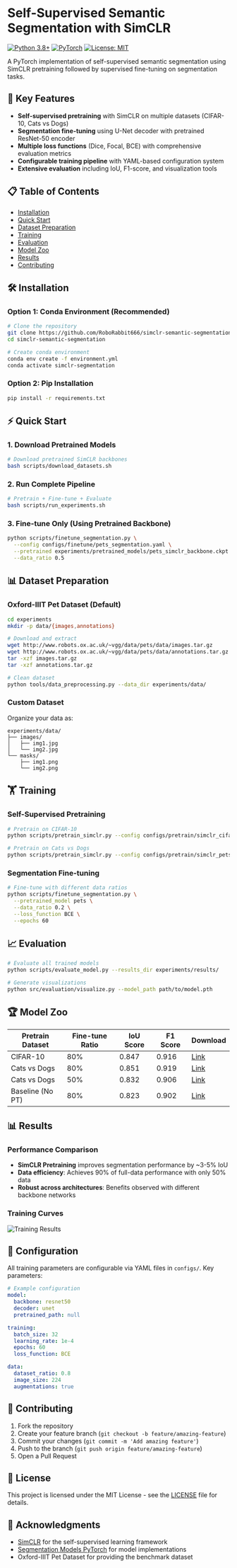 # Self-Supervised Semantic Segmentation with SimCLR

[![Python 3.8+](https://img.shields.io/badge/python-3.8+-blue.svg)](https://www.python.org/downloads/)
[![PyTorch](https://img.shields.io/badge/PyTorch-1.9+-orange.svg)](https://pytorch.org/)
[![License: MIT](https://img.shields.io/badge/License-MIT-yellow.svg)](https://opensource.org/licenses/MIT)

A PyTorch implementation of self-supervised semantic segmentation using SimCLR pretraining followed by supervised fine-tuning on segmentation tasks.

## 🚀 Key Features

- **Self-supervised pretraining** with SimCLR on multiple datasets (CIFAR-10, Cats vs Dogs)
- **Segmentation fine-tuning** using U-Net decoder with pretrained ResNet-50 encoder
- **Multiple loss functions** (Dice, Focal, BCE) with comprehensive evaluation metrics
- **Configurable training pipeline** with YAML-based configuration system
- **Extensive evaluation** including IoU, F1-score, and visualization tools

## 📋 Table of Contents

- [Installation](#installation)
- [Quick Start](#quick-start)
- [Dataset Preparation](#dataset-preparation)
- [Training](#training)
- [Evaluation](#evaluation)
- [Model Zoo](#model-zoo)
- [Results](#results)
- [Contributing](#contributing)

## 🛠️ Installation

### Option 1: Conda Environment (Recommended)
```bash
# Clone the repository
git clone https://github.com/RoboRabbit666/simclr-semantic-segmentation.git
cd simclr-semantic-segmentation

# Create conda environment
conda env create -f environment.yml
conda activate simclr-segmentation
```

### Option 2: Pip Installation
```bash
pip install -r requirements.txt
```

## ⚡ Quick Start

### 1. Download Pretrained Models
```bash
# Download pretrained SimCLR backbones
bash scripts/download_datasets.sh
```

### 2. Run Complete Pipeline
```bash
# Pretrain + Fine-tune + Evaluate
bash scripts/run_experiments.sh
```

### 3. Fine-tune Only (Using Pretrained Backbone)
```bash
python scripts/finetune_segmentation.py \
  --config configs/finetune/pets_segmentation.yaml \
  --pretrained experiments/pretrained_models/pets_simclr_backbone.ckpt \
  --data_ratio 0.5
```

## 📊 Dataset Preparation

### Oxford-IIIT Pet Dataset (Default)
```bash
cd experiments
mkdir -p data/{images,annotations}

# Download and extract
wget http://www.robots.ox.ac.uk/~vgg/data/pets/data/images.tar.gz
wget http://www.robots.ox.ac.uk/~vgg/data/pets/data/annotations.tar.gz
tar -xzf images.tar.gz
tar -xzf annotations.tar.gz

# Clean dataset
python tools/data_preprocessing.py --data_dir experiments/data/
```

### Custom Dataset
Organize your data as:
```
experiments/data/
├── images/
│   ├── img1.jpg
│   └── img2.jpg
└── masks/
    ├── img1.png
    └── img2.png
```

## 🏋️ Training

### Self-Supervised Pretraining
```bash
# Pretrain on CIFAR-10
python scripts/pretrain_simclr.py --config configs/pretrain/simclr_cifar10.yaml

# Pretrain on Cats vs Dogs
python scripts/pretrain_simclr.py --config configs/pretrain/simclr_pets.yaml
```

### Segmentation Fine-tuning
```bash
# Fine-tune with different data ratios
python scripts/finetune_segmentation.py \
  --pretrained_model pets \
  --data_ratio 0.2 \
  --loss_function BCE \
  --epochs 60
```

## 📈 Evaluation

```bash
# Evaluate all trained models
python scripts/evaluate_model.py --results_dir experiments/results/

# Generate visualizations
python src/evaluation/visualize.py --model_path path/to/model.pth
```

## 🏆 Model Zoo

| Pretrain Dataset | Fine-tune Ratio | IoU Score | F1 Score | Download |
|------------------|----------------|-----------|----------|----------|
| CIFAR-10        | 80%            | 0.847     | 0.916    | [Link](experiments/pretrained_models/) |
| Cats vs Dogs    | 80%            | 0.851     | 0.919    | [Link](experiments/pretrained_models/) |
| Cats vs Dogs    | 50%            | 0.832     | 0.906    | [Link](experiments/pretrained_models/) |
| Baseline (No PT)| 80%            | 0.823     | 0.902    | [Link](experiments/pretrained_models/) |

## 📊 Results

### Performance Comparison
- **SimCLR Pretraining** improves segmentation performance by ~3-5% IoU
- **Data efficiency**: Achieves 90% of full-data performance with only 50% data
- **Robust across architectures**: Benefits observed with different backbone networks

### Training Curves
![Training Results](docs/images/training_curves.png)

## 🔧 Configuration

All training parameters are configurable via YAML files in `configs/`. Key parameters:

```yaml
# Example configuration
model:
  backbone: resnet50
  decoder: unet
  pretrained_path: null

training:
  batch_size: 32
  learning_rate: 1e-4
  epochs: 60
  loss_function: BCE

data:
  dataset_ratio: 0.8
  image_size: 224
  augmentations: true
```

## 🤝 Contributing

1. Fork the repository
2. Create your feature branch (`git checkout -b feature/amazing-feature`)
3. Commit your changes (`git commit -m 'Add amazing feature'`)
4. Push to the branch (`git push origin feature/amazing-feature`)
5. Open a Pull Request

## 📄 License

This project is licensed under the MIT License - see the [LICENSE](LICENSE) file for details.

## 🙏 Acknowledgments

- [SimCLR](https://arxiv.org/abs/2002.05709) for the self-supervised learning framework
- [Segmentation Models PyTorch](https://github.com/qubvel/segmentation_models.pytorch) for model implementations
- Oxford-IIIT Pet Dataset for providing the benchmark dataset